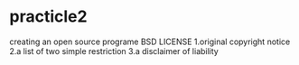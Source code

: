 # practicle2
creating an open source programe 
BSD LICENSE
1.original copyright notice
2.a list of two simple restriction
3.a disclaimer of liability
